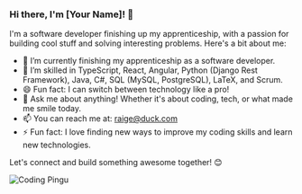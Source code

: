 ### Hi there, I'm [Your Name]! 👋

I'm a software developer finishing up my apprenticeship, with a passion for building cool stuff and solving interesting problems. Here's a bit about me:

- 🔭 I’m currently finishing my apprenticeship as a software developer.
- 🌱 I’m skilled in TypeScript, React, Angular, Python (Django Rest Framework), Java, C#, SQL (MySQL, PostgreSQL), LaTeX, and Scrum.
- 😄 Fun fact: I can switch between technology like a pro!
- 💬 Ask me about anything! Whether it's about coding, tech, or what made me smile today.
- 📫 You can reach me at: [raige@duck.com](mailto:raige@duck.com)
- ⚡ Fun fact: I love finding new ways to improve my coding skills and learn new technologies.

Let's connect and build something awesome together! 😊

![Coding Pingu](https://media.giphy.com/media/v1.Y2lkPTc5MGI3NjExdHhlZG43anFzdGJvY3hwNXQwN2Z1bHpoeWZteHgwYjVnZTZpaDlnOSZlcD12MV9pbnRlcm5hbF9naWZfYnlfaWQmY3Q9Zw/vqxviVfqGAa14SgeiC/giphy.gif)
